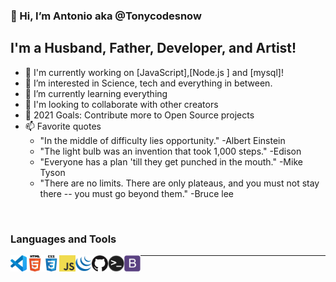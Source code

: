 ### 👋 Hi, I’m Antonio aka @Tonycodesnow

## I'm a Husband, Father, Developer, and Artist!
* 🔭 I'm currently working on [JavaScript],[Node.js ] and [mysql]!
* 👀 I’m interested in Science, tech and everything in between. 
* 🌱 I’m currently learning everything 
* 👯 I'm looking to collaborate with other creators
* 🥅 2021 Goals: Contribute more to Open Source projects
* 📫 Favorite quotes 
    * "In the middle of difficulty lies opportunity." -Albert Einstein
    * "The light bulb was an invention that took 1,000 steps." -Edison
    * "Everyone has a plan 'till they get punched in the mouth." -Mike Tyson
    * "There are no limits. There are only plateaus, and you must not stay there -- you must go beyond them." -Bruce lee

<br />

### Languages and Tools

<img align="left" alt="Visual Studio Code" width="26px" src="https://raw.githubusercontent.com/github/explore/80688e429a7d4ef2fca1e82350fe8e3517d3494d/topics/visual-studio-code/visual-studio-code.png" />
<img align="left" alt="HTML5" width="26px" src="https://raw.githubusercontent.com/github/explore/80688e429a7d4ef2fca1e82350fe8e3517d3494d/topics/html/html.png" />
<img align="left" alt="CSS3" width="26px" src="https://raw.githubusercontent.com/github/explore/80688e429a7d4ef2fca1e82350fe8e3517d3494d/topics/css/css.png" />
<img align="left" alt="JavaScript" width="26px" src="https://raw.githubusercontent.com/github/explore/80688e429a7d4ef2fca1e82350fe8e3517d3494d/topics/javascript/javascript.png" />
<img align="left" alt="JQuery" width="26px" src="https://github.com/devicons/devicon/blob/master/icons/jquery/jquery-original.svg">
<img align="left" alt="GitHub" width="26px" src="https://raw.githubusercontent.com/github/explore/78df643247d429f6cc873026c0622819ad797942/topics/github/github.png" />
<img align="left" alt="Terminal" width="26px" src="https://raw.githubusercontent.com/github/explore/80688e429a7d4ef2fca1e82350fe8e3517d3494d/topics/terminal/terminal.png" />
<img align="left" alt="Bootstrap" width="26px" src="https://github.com/devicons/devicon/blob/master/icons/bootstrap/bootstrap-plain.svg">

---
